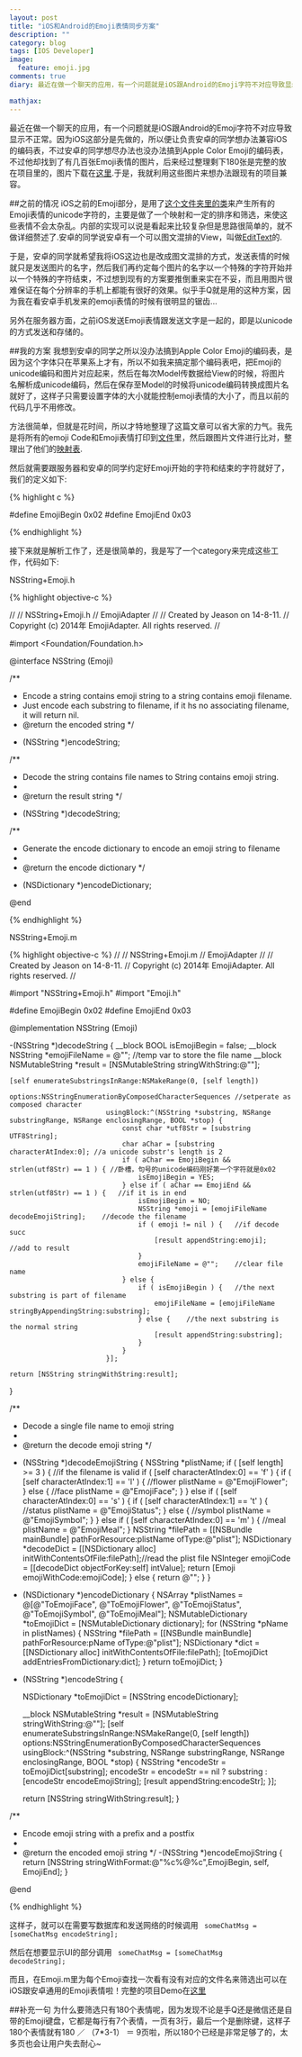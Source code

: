 ```yaml
---
layout: post
title: "iOS和Android的Emoji表情同步方案"
description: ""
category: blog
tags: [IOS Developer]
image: 
  feature: emoji.jpg
comments: true
diary: 最近在做一个聊天的应用，有一个问题就是iOS跟Android的Emoji字符不对应导致显示不正常。因为iOS这部分是先做的，所以便让负责安卓的同学想办法兼容iOS的编码表...

mathjax: 
---
```


最近在做一个聊天的应用，有一个问题就是iOS跟Android的Emoji字符不对应导致显示不正常。因为iOS这部分是先做的，所以便让负责安卓的同学想办法兼容iOS的编码表，不过安卓的同学想尽办法也没办法搞到Apple Color Emoji的编码表，不过他却找到了有几百张Emoji表情的图片，后来经过整理剩下180张是完整的放在项目里的，图片下载在[这里](http://pan.baidu.com/s/1o6qMC22).于是，我就利用这些图片来想办法跟现有的项目兼容。

##之前的情况
iOS之前的Emoji部分，是用了[这个文件夹里的类](https://gist.github.com/izhuxin/bbb2a4895f150e0648f1)来产生所有的Emoji表情的unicode字符的，主要是做了一个映射和一定的排序和筛选，来使这些表情不会太杂乱。内部的实现可以说是看起来比较复杂但是思路很简单的，就不做详细赘述了.安卓的同学说安卓有一个可以图文混排的View，叫做[EditText](http://developer.android.com/reference/android/widget/EditText.html)的.

于是，安卓的同学就希望我将iOS这边也是改成图文混排的方式，发送表情的时候就只是发送图片的名字，然后我们再约定每个图片的名字以一个特殊的字符开始并以一个特殊的字符结束，不过想到现有的方案要推倒重来实在不妥，而且用图片很难保证在每个分辨率的手机上都能有很好的效果。似乎手Q就是用的这种方案，因为我在看安卓手机发来的emoji表情的时候有很明显的锯齿...

另外在服务器方面，之前iOS发送Emoji表情跟发送文字是一起的，即是以unicode的方式发送和存储的。

##我的方案
我想到安卓的同学之所以没办法搞到Apple Color Emoji的编码表，是因为这个字体只在苹果系上才有，所以不如我来搞定那个编码表吧，把Emoji的unicode编码和图片对应起来，然后在每次Model传数据给View的时候，将图片名解析成unicode编码，然后在保存至Model的时候将unicode编码转换成图片名就好了，这样子只需要设置字体的大小就能控制emoji表情的大小了，而且以前的代码几乎不用修改。

方法很简单，但就是花时间，所以才特地整理了这篇文章可以省大家的力气。我先是将所有的emoji Code和Emoji表情打印到[文件](https://gist.github.com/732bc2b5f7dca13fe630)里，然后跟图片文件进行比对，整理出了他们的[映射表](https://gist.github.com/b812ab0bf87093907e26).

然后就需要跟服务器和安卓的同学约定好Emoji开始的字符和结束的字符就好了，我们的定义如下:

{% highlight c %}

#define EmojiBegin                      0x02
#define EmojiEnd                        0x03

{% endhighlight %}

接下来就是解析工作了，还是很简单的，我是写了一个category来完成这些工作，代码如下:

NSString+Emoji.h

{% highlight objective-c %}

//
//  NSString+Emoji.h
//  EmojiAdapter
//
//  Created by Jeason on 14-8-11.
//  Copyright (c) 2014年 EmojiAdapter. All rights reserved.
//

#import <Foundation/Foundation.h>

@interface NSString (Emoji)

/**
 *  Encode a string contains emoji string to a string contains emoji filename.
 *  Just encode each substring to filename, if it hs no associating filename, it will return nil.
 *  @return the encoded string
 */
- (NSString *)encodeString;

/**
 *  Decode the string contains file names to String contains emoji string.
 *
 *  @return the result string
 */
- (NSString *)decodeString;

/**
 *  Generate the encode dictionary to encode an emoji string to filename
 *
 *  @return the encode dictionary
 */
+ (NSDictionary *)encodeDictionary;

@end


{% endhighlight %}


NSString+Emoji.m

{% highlight objective-c %}
//
//  NSString+Emoji.m
//  EmojiAdapter
//
//  Created by Jeason on 14-8-11.
//  Copyright (c) 2014年 EmojiAdapter. All rights reserved.
//

#import "NSString+Emoji.h"
#import "Emoji.h"

#define EmojiBegin 0x02
#define EmojiEnd   0x03

@implementation NSString (Emoji)

-(NSString *)decodeString {
    __block BOOL isEmojiBegin = false;
    __block NSString *emojiFileName = @"";      //temp var to store the file name
    __block NSMutableString *result = [NSMutableString stringWithString:@""];
    
    [self enumerateSubstringsInRange:NSMakeRange(0, [self length])
                               options:NSStringEnumerationByComposedCharacterSequences //setperate as composed character
                            usingBlock:^(NSString *substring, NSRange substringRange, NSRange enclosingRange, BOOL *stop) {
                                const char *utf8Str = [substring UTF8String];
                                char aChar = [substring characterAtIndex:0]; //a unicode substr's length is 2
                                if ( aChar == EmojiBegin && strlen(utf8Str) == 1 ) { //卧槽，句号的unicode编码刚好第一个字符就是0x02
                                    isEmojiBegin = YES;
                                } else if ( aChar == EmojiEnd && strlen(utf8Str) == 1 ) {   //if it is in end
                                    isEmojiBegin = NO;
                                    NSString *emoji = [emojiFileName decodeEmojiString];    //decode the filename
                                    if ( emoji != nil ) {   //if decode succ
                                        [result appendString:emoji];    //add to result
                                    }
                                    emojiFileName = @"";    //clear file name
                                } else {
                                    if ( isEmojiBegin ) {   //the next substring is part of filename
                                        emojiFileName = [emojiFileName stringByAppendingString:substring];
                                    } else {    //the next substring is the normal string
                                        [result appendString:substring];
                                    }
                                }
                            }];
    
    return [NSString stringWithString:result];
}

/**
 *  Decode a single file name to emoji string
 *
 *  @return the decode emoji string
 */
- (NSString *)decodeEmojiString {
    NSString *plistName;
    if ( [self length] >= 3 ) { //if the filename is valid
        if ( [self characterAtIndex:0] == 'f' ) {
            if ( [self characterAtIndex:1] == 'l' ) {
                //flower
                plistName = @"EmojiFlower";
            } else {
                //face
                plistName = @"EmojiFace";
            }
        } else if ( [self characterAtIndex:0] == 's' ) {
            if ( [self characterAtIndex:1] == 't' ) {
                //status
                plistName = @"EmojiStatus";
            } else {
                //symbol
                plistName = @"EmojiSymbol";
            }
        } else if ( [self characterAtIndex:0] == 'm' ) {
            //meal
            plistName = @"EmojiMeal";
        }
        NSString *filePath = [[NSBundle mainBundle] pathForResource:plistName ofType:@"plist"];
        NSDictionary *decodeDict = [[NSDictionary alloc] initWithContentsOfFile:filePath];//read the plist file
        NSInteger emojiCode = [[decodeDict objectForKey:self] intValue];
        return [Emoji emojiWithCode:emojiCode];
    } else {
        return @"";
    }
}

+ (NSDictionary *)encodeDictionary {
    NSArray *plistNames = @[@"ToEmojiFace", @"ToEmojiFlower", @"ToEmojiStatus", @"ToEmojiSymbol", @"ToEmojiMeal"];
    NSMutableDictionary *toEmojiDict = [NSMutableDictionary dictionary];
    for (NSString *pName in plistNames) {
        NSString *filePath = [[NSBundle mainBundle] pathForResource:pName ofType:@"plist"];
        NSDictionary *dict = [[NSDictionary alloc] initWithContentsOfFile:filePath];
        [toEmojiDict addEntriesFromDictionary:dict];
    }
    return toEmojiDict;
}

- (NSString *)encodeString {
    
    NSDictionary *toEmojiDict = [NSString encodeDictionary];
    
    __block NSMutableString *result = [NSMutableString stringWithString:@""];
    [self enumerateSubstringsInRange:NSMakeRange(0, [self length])
                             options:NSStringEnumerationByComposedCharacterSequences
                          usingBlock:^(NSString *substring, NSRange substringRange, NSRange enclosingRange, BOOL *stop) {
                              NSString *encodeStr = toEmojiDict[substring];
                              encodeStr = encodeStr == nil ? substring : [encodeStr encodeEmojiString];
                              [result appendString:encodeStr];
                          }];
    
    return [NSString stringWithString:result];
}

/**
 *  Encode emoji string with a prefix and a postfix
 *
 *  @return the encoded emoji string
 */
-(NSString *)encodeEmojiString {
    return [NSString stringWithFormat:@"%c%@%c",EmojiBegin, self, EmojiEnd];
}

@end

{% endhighlight %}

这样子，就可以在需要写数据库和发送网络的时候调用
<code>
someChatMsg = [someChatMsg encodeString];
</code>

然后在想要显示UI的部分调用
<code>
someChatMsg = [someChatMsg decodeString];
</code>

而且，在Emoji.m里为每个Emoji查找一次看有没有对应的文件名来筛选出可以在iOS跟安卓通用的Emoji表情啦！完整的项目Demo在[这里](https://github.com/izhuxin/EmojiAdapter)

##补充一句
为什么要筛选只有180个表情呢，因为发现不论是手Q还是微信还是自带的Emoji键盘，它都是每行有7个表情，一页有3行，最后一个是删除键，这样子180个表情就有180 ／ （7*3-1） ＝ 9页啦，所以180个已经是非常足够了的，太多页也会让用户失去耐心~